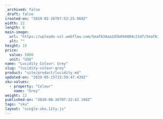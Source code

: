 ```yaml
---
_archived: false
_draft: false
created-on: "2019-02-26T07:52:25.960Z"
width: 22
length: 8
main-image:
  url: "https://uploads-ssl.webflow.com/5eaf634aa2d5b69d404c21df/5eaf634aa2d5b641a24c2258_store-item-3.jpg"
  alt: ""
height: 15
price:
  value: 5000
  unit: "USD"
name: "Lucidity Colour: Grey"
slug: "lucidity-colour-grey"
product: "site/product/lucidity.md"
updated-on: "2019-05-15T15:59:47.439Z"
sku-values:
  - property: "Colour"
    name: "Grey"
weight: 12
published-on: "2020-08-26T07:32:42.166Z"
tags: "sku"
layout: "single-sku.11ty.js"
---
```



